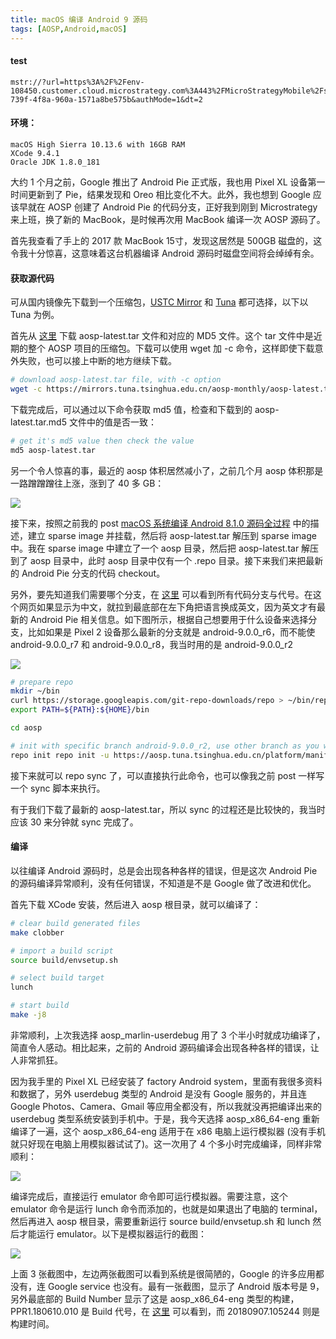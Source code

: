 ```yaml
---
title: macOS 编译 Android 9 源码
tags: [AOSP,Android,macOS]
---
```



#### test

```
mstr://?url=https%3A%2F%2Fenv-108450.customer.cloud.microstrategy.com%3A443%2FMicroStrategyMobile%2Fservlet%2FtaskProc%3FtaskId%3DgetMobileConfiguration%26taskEnv%3Dxml%26taskContentType%3Dxmlanf%26configurationID%3Ded898ae5-739f-4f8a-960a-1571a8be575b&authMode=1&dt=2
```


#### 环境：
    macOS High Sierra 10.13.6 with 16GB RAM
    XCode 9.4.1
    Oracle JDK 1.8.0_181

大约 1 个月之前，Google 推出了 Android Pie 正式版，我也用 Pixel XL 设备第一时间更新到了 Pie，结果发现和 Oreo 相比变化不大。此外，我也想到 Google 应该早就在 AOSP 创建了 Android Pie 的代码分支，正好我到刚到 Microstrategy 来上班，换了新的 MacBook，是时候再次用 MacBook 编译一次 AOSP 源码了。

首先我查看了手上的 2017 款 MacBook 15寸，发现这居然是 500GB 磁盘的，这令我十分惊喜，这意味着这台机器编译 Android 源码时磁盘空间将会绰绰有余。

#### 获取源代码

可从国内镜像先下载到一个压缩包，[USTC Mirror](https://lug.ustc.edu.cn/wiki/mirrors/help/aosp) 和 [Tuna](https://mirrors.tuna.tsinghua.edu.cn/help/AOSP/) 都可选择，以下以 Tuna 为例。

首先从 [这里](https://mirrors.tuna.tsinghua.edu.cn/aosp-monthly) 下载 aosp-latest.tar 文件和对应的 MD5 文件。这个 tar 文件中是近期的整个 AOSP 项目的压缩包。下载可以使用 wget 加 -c 命令，这样即使下载意外失败，也可以接上中断的地方继续下载。

```bash
# download aosp-latest.tar file, with -c option
wget -c https://mirrors.tuna.tsinghua.edu.cn/aosp-monthly/aosp-latest.tar 
```

下载完成后，可以通过以下命令获取 md5 值，检查和下载到的 aosp-latest.tar.md5 文件中的值是否一致：

```bash
# get it's md5 value then check the value
md5 aosp-latest.tar
```

另一个令人惊喜的事，最近的 aosp 体积居然减小了，之前几个月 aosp 体积那是一路蹭蹭蹭往上涨，涨到了 40 多 GB：

![](http://tao93.top/images/2018/09/06/1536224194.png)

接下来，按照之前我的 post [macOS 系统编译 Android 8.1.0 源码全过程](http://tao93.top/2018/09/01/macOS%20系统编译%20Android%208.1.0%20源码全过程/) 中的描述，建立 sparse image 并挂载，然后将 aosp-latest.tar 解压到 sparse image 中。我在 sparse image 中建立了一个 aosp 目录，然后把 aosp-latest.tar 解压到了 aosp 目录中，此时 aosp 目录中仅有一个 .repo 目录。接下来我们来把最新的 Android Pie 分支的代码 checkout。

另外，要先知道我们需要哪个分支，在 [这里](https://source.android.com/setup/start/build-numbers) 可以看到所有代码分支与代号。在这个网页如果显示为中文，就拉到最底部在左下角把语言换成英文，因为英文才有最新的 Android Pie 相关信息。如下图所示，根据自己想要用于什么设备来选择分支，比如如果是 Pixel 2 设备那么最新的分支就是 android-9.0.0_r6，而不能使 android-9.0.0_r7 和 android-9.0.0_r8，我当时用的是 android-9.0.0_r2

![](http://tao93.top/images/2018/09/06/1536224982.png)

```bash
# prepare repo
mkdir ~/bin
curl https://storage.googleapis.com/git-repo-downloads/repo > ~/bin/repo
export PATH=${PATH}:${HOME}/bin

cd aosp

# init with specific branch android-9.0.0_r2, use other branch as you want
repo init repo init -u https://aosp.tuna.tsinghua.edu.cn/platform/manifest -b android-9.0.0_r2
```

接下来就可以 repo sync 了，可以直接执行此命令，也可以像我之前 post 一样写一个 sync 脚本来执行。

有于我们下载了最新的 aosp-latest.tar，所以 sync 的过程还是比较快的，我当时应该 30 来分钟就 sync 完成了。

#### 编译

以往编译 Android 源码时，总是会出现各种各样的错误，但是这次 Android Pie 的源码编译异常顺利，没有任何错误，不知道是不是 Google 做了改进和优化。

首先下载 XCode 安装，然后进入 aosp 根目录，就可以编译了：

```bash
# clear build generated files
make clobber

# import a build script
source build/envsetup.sh

# select build target 
lunch

# start build
make -j8
```

非常顺利，上次我选择 aosp_marlin-userdebug 用了 3 个半小时就成功编译了，简直令人感动。相比起来，之前的 Android 源码编译会出现各种各样的错误，让人非常抓狂。

因为我手里的 Pixel XL 已经安装了 factory Android system，里面有我很多资料和数据了，另外 userdebug 类型的 Android 是没有 Google 服务的，并且连 Google Photos、Camera、Gmail 等应用全都没有，所以我就没再把编译出来的 userdebug 类型系统安装到手机中。于是，我今天选择 aosp_x86_64-eng 重新编译了一遍，这个 aosp_x86_64-eng 适用于在 x86 电脑上运行模拟器 (没有手机就只好现在电脑上用模拟器试试了)。这一次用了 4 个多小时完成编译，同样非常顺利：

![](http://tao93.top/images/2018/09/07/1536304013.png)

编译完成后，直接运行 emulator 命令即可运行模拟器。需要注意，这个 emulator 命令是运行 lunch 命令而添加的，也就是如果退出了电脑的 terminal，然后再进入 aosp 根目录，需要重新运行 source build/envsetup.sh 和 lunch 然后才能运行 emulator。以下是模拟器运行的截图：

![](http://tao93.top/images/2018/09/07/1536305206.png)

上面 3 张截图中，左边两张截图可以看到系统是很简陋的，Google 的许多应用都没有，连 Google service 也没有。最有一张截图，显示了 Android 版本号是 9，另外最底部的 Build Number 显示了这是 aosp_x86_64-eng 类型的构建，PPR1.180610.010 是 Build 代号，在 [这里](https://source.android.com/setup/start/build-numbers) 可以看到，而 20180907.105244 则是构建时间。

